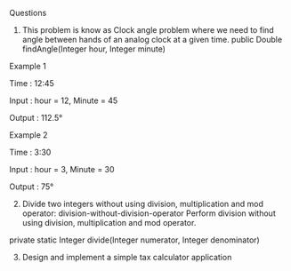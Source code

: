 Questions

1. This problem is know as Clock angle problem where we need to find angle between hands of an analog clock at a given time.
public Double findAngle(Integer hour, Integer minute)

Example 1

Time : 12:45

Input : hour = 12, Minute = 45

Output : 112.5°

Example 2

Time : 3:30

Input : hour = 3, Minute = 30

Output : 75°

2. Divide two integers without using division, multiplication and mod operator: division-without-division-operator
Perform division without using division, multiplication and mod operator.

private static Integer divide(Integer numerator, Integer denominator)

3. Design and implement a simple tax calculator application
